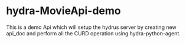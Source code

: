 # hydra-MovieApi-demo

This is a demo Api which will setup the hydrus server by creating new api_doc and perform all the CURD operation using hydra-python-agent.

